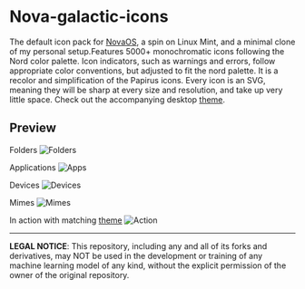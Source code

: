 # Nova-galactic-icons
The default icon pack for [NovaOS](https://github.com/NicklasVraa/NovaOS), a spin on Linux Mint, and a minimal clone of my personal setup.Features 5000+ monochromatic icons following the Nord color palette. Icon indicators, such as warnings and errors, follow appropriate color conventions, but adjusted to fit the nord palette. It is a recolor and simplification of the Papirus icons. Every icon is an SVG, meaning they will be sharp at every size and resolution, and take up very little space. Check out the accompanying desktop [theme](https://github.com/NicklasVraa/NovaOS-nord-Theme).

## Preview
Folders
![Folders](meta/screen_0.png)

Applications
![Apps](meta/screen_1.png)

Devices
![Devices](meta/screen_2.png)

Mimes
![Mimes](meta/screen_3.png)

In action with matching [theme](https://github.com/NicklasVraa/NovaOS-nord-Theme)
![Action](meta/nova_preview.png)

---
**LEGAL NOTICE**: This repository, including any and all of its forks and derivatives, may NOT be used in the development or training of any machine learning model of any kind, without the explicit permission of the owner of the original repository.
